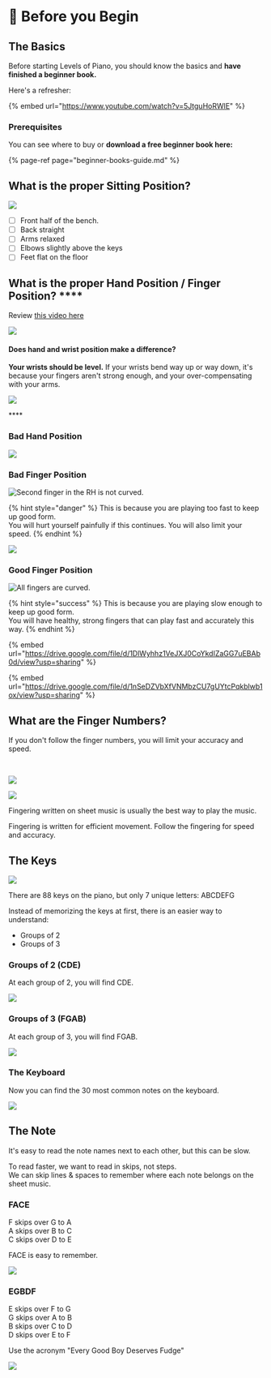 # 🐤 Before you Begin

## The Basics

Before starting Levels of Piano, you should know the basics and **have finished a beginner book.** 

Here's a refresher:

{% embed url="https://www.youtube.com/watch?v=5JtguHoRWlE" %}

### Prerequisites

You can see where to buy or **download a free beginner book here:**

{% page-ref page="beginner-books-guide.md" %}

## **What is the proper Sitting Position?**

![](https://i.gyazo.com/ed250310a5c179e4f8b52fba4195e525.gif)

* [ ] Front half of the bench.
* [ ] Back straight
* [ ] Arms relaxed
* [ ] Elbows slightly above the keys
* [ ] Feet flat on the floor

## **What is the proper Hand Position /** Finger Position? ****

Review [this video here](https://youtu.be/5JtguHoRWlE?t=80)

![](https://i.gyazo.com/c8770a1ea8202fd48c76ad7f9cd929f5.gif)

#### Does **hand and wrist** position make a difference? 

**Your wrists should be level.** If your wrists bend way up or way down, it's because your fingers aren't strong enough, and your over-compensating with your arms.

![](https://i.gyazo.com/480c405118c10c957ef490ca4dcb5b6a.gif)

\*\*\*\*

### Bad Hand Position

![](../.gitbook/assets/image%20%2830%29.png)

### **Bad Finger Position**

![Second finger in the RH is not curved.](../.gitbook/assets/image%20%2874%29.png)

{% hint style="danger" %}
This is because you are playing too fast to keep up good form.   
You will hurt yourself painfully if this continues. You will also limit your speed.
{% endhint %}



![](../.gitbook/assets/image%20%2845%29.png)

### **Good Finger Position**

![All fingers are curved.](../.gitbook/assets/image%20%2873%29.png)

{% hint style="success" %}
This is because you are playing slow enough to keep up good form.  
You will have healthy, strong fingers that can play fast and accurately this way.
{% endhint %}

{% embed url="https://drive.google.com/file/d/1DlWyhhz1VeJXJ0CoYkdIZaGG7uEBAb0d/view?usp=sharing" %}

{% embed url="https://drive.google.com/file/d/1nSeDZVbXfVNMbzCU7gUYtcPqkblwb1ox/view?usp=sharing" %}

## What are the Finger Numbers?

‌If you don't follow the finger numbers, you will limit your accuracy and speed.​

​‌

![](https://gblobscdn.gitbook.com/assets%2F-MVIjgdfCSOlt1s-R26o%2F-MXXoY3dUDk7HCsn0fXX%2F-MXXrkxnzQebe79CWNMv%2Fimage.png?alt=media&token=c2f7942f-3cde-44fb-9e20-3bed82b37fa5)

![](https://gblobscdn.gitbook.com/assets%2F-MVIjgdfCSOlt1s-R26o%2F-MXXoY3dUDk7HCsn0fXX%2F-MXXrgJsATs-Q_J2dUxl%2Fimage.png?alt=media&token=ccb4f257-e3ea-41aa-8de0-7ca3cbd2d399)

Fingering written on sheet music is usually the best way to play the music.‌

Fingering is written for efficient movement. Follow the fingering for speed and accuracy.



## The Keys

![](https://i.gyazo.com/587f0b6a00980c32677e9b39519328d2.gif)

There are 88 keys on the piano, but only 7 unique letters: ABCDEFG

Instead of memorizing the keys at first, there is an easier way to understand:

* Groups of 2
* Groups of 3

### Groups of 2 \(CDE\)

At each group of 2, you will find CDE.

![](https://i.gyazo.com/d223a9cdb1e76e2b54ae1dc82a674107.gif)

### Groups of 3 \(FGAB\)

At each group of 3, you will find FGAB.

![](https://i.gyazo.com/8e84ad04f8839b737f70a171f9640efa.gif)

### The Keyboard

Now you can find the 30 most common notes on the keyboard.

![](../.gitbook/assets/image%20%2875%29.png)



## The Note

It's easy to read the note names next to each other, but this can be slow.

To read faster, we want to read in skips, not steps.  
We can skip lines & spaces to remember where each note belongs on the sheet music.

### FACE

F skips over G to A  
A skips over B to C  
C skips over D to E

FACE is easy to remember.

![](../.gitbook/assets/image%20%2868%29.png)

### EGBDF

E skips over F to G  
G skips over A to B  
B skips over C to D  
D skips over E to F

Use the acronym "Every Good Boy Deserves Fudge"

![](../.gitbook/assets/image%20%2870%29.png)



